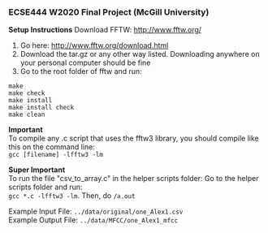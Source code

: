 ### ECSE444 W2020 Final Project (McGill University)

**Setup Instructions**
Download FFTW: http://www.fftw.org/
1. Go here: http://www.fftw.org/download.html
2. Download the tar.gz or any other way listed. Downloading anywhere on your personal computer should be fine
3. Go to the root folder of fftw and run:
```./configure
make
make check
make install
make install check
make clean 
```
**Important**  
To compile any .c script that uses the fftw3 library, you should compile like this on the command line:  
```gcc [filename] -lfftw3 -lm```

**Super Important**  
To run the file "csv_to_array.c" in the helper scripts folder:
Go to the helper scripts folder and run:  
`gcc *.c -lfftw3 -lm`. Then, do `/a.out`

Example Input File: `../data/original/one_Alex1.csv`   
Example Output File: `../data/MFCC/one_Alex1_mfcc`
